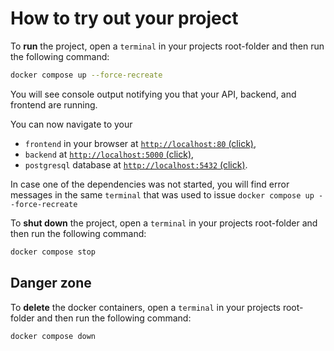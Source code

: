 # How to try out your project

To __run__ the project, open a `terminal` in your projects root-folder and then run the following command:
```bash
docker compose up --force-recreate
```

You will see console output notifying you that your API, backend, and frontend are running.

You can now navigate to your 
- `frontend` in your browser at [`http://localhost:80` (click)](http://localhost:80), 
- `backend` at [`http://localhost:5000` (click)](http://localhost:5000), 
- `postgresql` database at [`http://localhost:5432` (click)](http://localhost:5432).

In case one of the dependencies was not started, you will find error messages in the same `terminal` that was used to issue `docker compose up --force-recreate`

To __shut down__ the project, open a `terminal` in your projects root-folder and then run the following command:
```bash
docker compose stop
```
## Danger zone
To __delete__ the docker containers, open a `terminal` in your projects root-folder and then run the following command:
```bash
docker compose down
```

